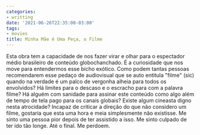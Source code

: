 ```yaml
---
categories:
- writting
date: '2021-06-26T22:35:00-03:00'
tags:
- movies
title: Minha Mãe é Uma Peça, o Filme
---
```


Esta obra tem a capacidade de nos fazer virar e olhar para o espectador médio brasileiro de conteúdo globochanchado. É a curiosidade que nos move para entendermos esse bicho exótico. Como podem tantas pessoas recomendarem esse pedaço de audiovisual que se auto entitula "filme" (sic) quando na verdade é um palco de vergonha alheia para todos os envolvidos? Há limites para o descaso e o escracho para com a palavra filme? Há alguém com sanidade para assinar este conteúdo como algo além de tempo de tela pago para os canais globais? Existe algum cineasta digno nesta atrocidade? Incapaz de criticar a direção do que não considero um filme, gostaria que esta uma hora e meia simplesmente não existisse. Me sinto uma pessoa pior depois de ter assistido a isso. Me sinto culpado de ter ido tão longe. Até o final. Me perdoem.